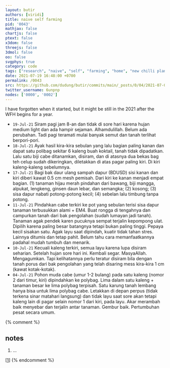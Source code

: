 ```yaml
---
layout: butir
authors: [viridi]
title: naive self farming
pid: '0043'
mathjax: false
chartjs: false
ptext: false
x3dom: false
threejs: false
3dmol: false
oo: false
svgphys: true
category: code
tags: ["research", "naive", "self", "farming", "home", "new chilli plant"]
date: 2021-07-19 16:48:00 +0700
permalink: /0043
src: https://github.com/dudung/butir/commits/main/_posts/0/04/2021-07-04-naive-self-farming.md
twitter_username: 6unpnp
nodes: ['0000', '0002']
---
```

I have forgotten when it started, but it might be still in the 2021 after the WFH begins for a year.
+ `19-Jul-21` Siram pagi jam 8-an dan tidak di sore hari karena hujan medium light dan ada hampir sejaman. Alhamdulillah. Belum ada perubahan. Tadi pagi teramati mulai banyak semut dan tanah terlihat berpori-pori.
+ `18-Jul-21` Ayak hasil kira-kira sebulan yang lalu bagian paling kanan dan dapat satu polibag sekitar 6 kaleng buah koktail, tanah tidak dipadatkan. Lalu satu biji cabe ditanamkan, disiram, dan di atasnya dua bekas bag teh celup sudah dikeringkan, diletakkan di atas pagar paling kiri. Di kiri kaleng-kaleng sebelumnya.
+ `17-Jul-21` Bagi bak daur ulang sampah dapur (BDUSD) sisi kanan dan kiri diberi kawat 0.5 cm mesh pemisah. Dari kiri ke kanan menjadi empat bagian. (1) tanaman hijau merah pindahan dari bawang, biji mangga, alpukat, lengkeng, ginsen daun lebar, dan semangka; (2) kosong; (3) sisa dapur nabati potong-potong kecil; (4) sebelan lalu timbung tanpa potong.
+ `11-Jul-21` Pindahkan cabe terkiri ke pot yang sebulan terisi sisa dapur tanaman terbusukkan alami + EM4. Buat rongga di tengahnya dan campurkan tanah dari bak pengolahan (sudah lumayan jadi tanah). Tanaman agak pendek karen pucuknya sempat terjalin kepompong ulat. Dipilih karena paling besar batangnya tetapi bukan paling tinggi. Pepaya kecil sisakan satu. Agak layu saat dipindah, kuatir tidak tahan stres. Lainnya ditumis dan tetap pahit. Belum tahu cara memanfaatkannya padahal mudah tumbuh dan menarik.
+ `10-Jul-21` Kecuali kaleng terkiri, semua layu karena lupa disiram seharian. Setelah hujan sore hari ini. Kembali segar. MasyaAllah. Mengagumkan. Tapi kelihatannya perlu teratur disiram bila dengan tanah porus dari bak pengolahan yang telah disaring mess kira-kira 1 cm (kawat kotak-kotak).
+ `04-Jul-21` Pohon muda cabe (umur 1-2 bulang) pada satu kaleng (nomor 2 dari timur, kiri) dipindahkan ke polybag. Lima dalam satu kaleng + tanaman besar ke lima polybag terpisah. Satu karung tanah lembang hanya bisa untuk lima polybag cabe. Letakkan di depan perpus (tidak terkena sinar matahari langsung) dan tidak layu saat sore akan tetapi kaleng lain di pagar selain nomor 1 dari kiri, pada layu. Akar merambah baik menyebar dan terjalin antar tanaman. Gembur baik. Pertumbuhan pesat secara umum.

{% comment %}
## notes
1. <a name="r01"></a>...

[[1](#r01)]
{% endcomment %}
